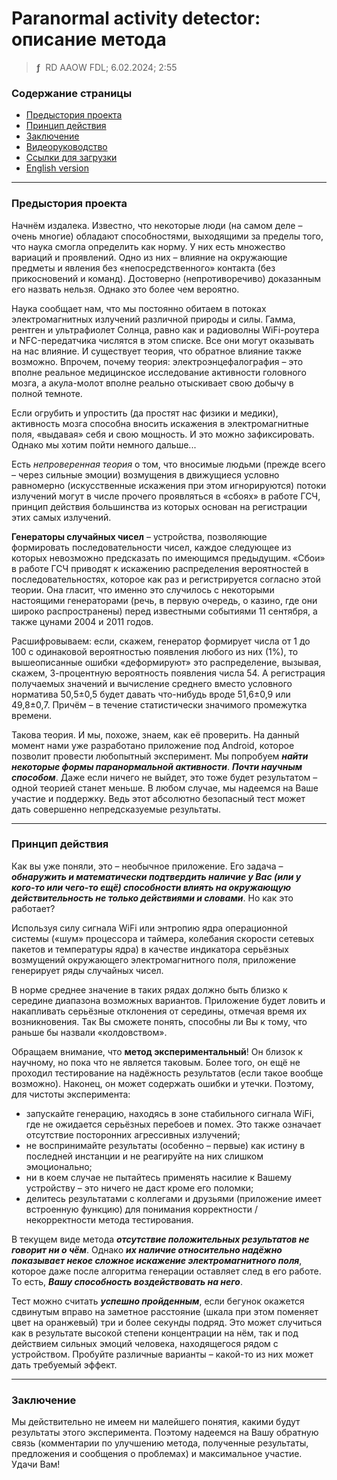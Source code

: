 # Paranormal activity detector: описание метода
> **ƒ** &nbsp;RD AAOW FDL; 6.02.2024; 2:55



### Содержание страницы

- [Предыстория проекта](#section-1)
- [Принцип действия](#section-2)
- [Заключение](#section-3)
- [Видеоруководство](https://youtu.be/Dqcrs0F6Gq0)
- [Ссылки для загрузки](https://adslbarxatov.github.io/DPArray/ru#pa-detector-enchant-it)
- [English version](https://adslbarxatov.github.io/EnchantIt)

---

### Предыстория проекта

Начнём издалека. Известно, что некоторые люди (на самом деле – очень многие) обладают способностями, выходящими
за пределы того, что наука смогла определить как норму. У них есть множество вариаций и проявлений. Одно из них
– влияние на окружающие предметы и явления без «непосредственного» контакта (без прикосновений и команд).
Достоверно (непротиворечиво) доказанным его назвать нельзя. Однако это более чем вероятно.

Наука сообщает нам, что мы постоянно обитаем в потоках электромагнитных излучений различной природы и силы. Гамма,
рентген и ультрафиолет Солнца, равно как и радиоволны WiFi-роутера и NFC-передатчика числятся в этом списке. Все
они могут оказывать на нас влияние. И существует теория, что обратное влияние также возможно. Впрочем, почему
теория: электроэнцефалография – это вполне реальное медицинское исследование активности головного мозга,
а акула-молот вполне реально отыскивает свою добычу в полной темноте.

Если огрубить и упростить (да простят нас физики и медики), активность мозга способна вносить искажения
в электромагнитные поля, «выдавая» себя и свою мощность. И это можно зафиксировать. Однако мы хотим пойти немного
дальше...

Есть *непроверенная теория* о том, что вносимые людьми (прежде всего – через сильные эмоции) возмущения в движущиеся
условно равномерно (искусственные искажения при этом игнорируются) потоки излучений могут в числе прочего
проявляться в «сбоях» в работе ГСЧ, принцип действия большинства из которых основан на регистрации этих самых
излучений.

**Генераторы случайных чисел** – устройства, позволяющие формировать последовательности чисел, каждое следующее
из которых невозможно предсказать по имеющимся предыдущим. «Сбои» в работе ГСЧ приводят к искажению распределения
вероятностей в последовательностях, которое как раз и регистрируется согласно этой теории. Она гласит, что именно
это случилось с некоторыми настоящими генераторами (речь, в первую очередь, о казино, где они широко распространены)
перед известными событиями 11 сентября, а также цунами 2004 и 2011 годов.

Расшифровываем: если, скажем, генератор формирует числа от 1 до 100 с одинаковой вероятностью появления любого
из них (1%), то вышеописанные ошибки «деформируют» это распределение, вызывая, скажем, 3-процентную вероятность
появления числа 54. А регистрация получаемых значений и вычисление среднего вместо условного норматива 50,5±0,5
будет давать что-нибудь вроде 51,6±0,9 или 49,8±0,7. Причём – в течение статистически значимого промежутка времени.

Такова теория. И мы, похоже, знаем, как её проверить. На данный момент нами уже разработано приложение под Android,
которое позволит провести любопытный эксперимент. Мы попробуем ***найти некоторые формы паранормальной активности***.
***Почти научным способом***. Даже если ничего не выйдет, это тоже будет результатом – одной теорией станет меньше.
В любом случае, мы надеемся на Ваше участие и поддержку. Ведь этот абсолютно безопасный тест может дать совершенно
непредсказуемые результаты.



---

### Принцип действия

Как вы уже поняли, это – необычное приложение. Его задача – ***обнаружить и математически подтвердить наличие у Вас
(или у кого-то или чего-то ещё) способности влиять на окружающую действительность не только действиями и словами***.
Но как это работает?

Используя силу сигнала WiFi или энтропию ядра операционной системы («шум» процессора и таймера, колебания скорости
сетевых пакетов и температуры ядра) в качестве индикатора серьёзных возмущений окружающего электромагнитного поля,
приложение генерирует ряды случайных чисел.

В норме среднее значение в таких рядах должно быть близко к середине диапазона возможных вариантов. Приложение
будет ловить и накапливать серьёзные отклонения от середины, отмечая время их возникновения. Так Вы сможете понять,
способны ли Вы к тому, что раньше бы назвали «колдовством».

Обращаем внимание, что **метод экспериментальный**! Он близок к научному, но пока что не является таковым. Более
того, он ещё не проходил тестирование на надёжность результатов (если такое вообще возможно). Наконец, он может
содержать ошибки и утечки. Поэтому, для чистоты эксперимента:

- запускайте генерацию, находясь в зоне стабильного сигнала WiFi, где не ожидается серьёзных перебоев и помех.
Это также означает отсутствие посторонних агрессивных излучений;
- не воспринимайте результаты (особенно – первые) как истину в последней инстанции и не реагируйте на них слишком
эмоционально;
- ни в коем случае не пытайтесь применять насилие к Вашему устройству – это ничего не даст кроме его поломки;
- делитесь результатами с коллегами и друзьями (приложение имеет встроенную функцию) для понимания корректности /
некорректности метода тестирования.

В текущем виде метода ***отсутствие положительных результатов не говорит ни о чём***. Однако ***их наличие
относительно надёжно показывает некое сложное искажение электромагнитного поля***, которое даже после алгоритма
генерации оставляет след в его работе. То есть, ***Вашу способность воздействовать на него***.

Тест можно считать ***успешно пройденным***, если бегунок окажется сдвинутым вправо на заметное расстояние (шкала
при этом поменяет цвет на оранжевый) три и более секунды подряд. Это может случиться как в результате высокой
степени концентрации на нём, так и под действием сильных эмоций человека, находящегося рядом с устройством.
Пробуйте различные варианты – какой-то из них может дать требуемый эффект.



---

### Заключение

Мы действительно не имеем ни малейшего понятия, какими будут результаты этого эксперимента. Поэтому надеемся
на Вашу обратную связь (комментарии по улучшению метода, полученные результаты, предложения и сообщения
о проблемах) и максимальное участие. Удачи Вам!
